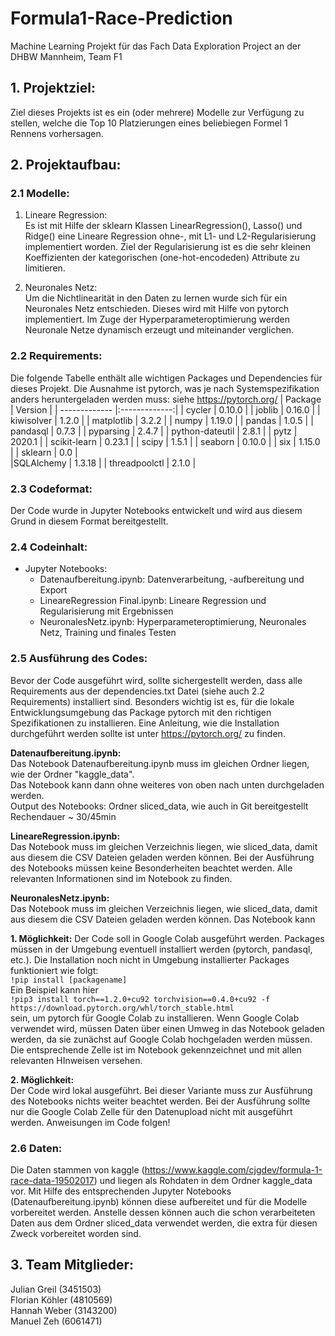 # Formula1-Race-Prediction
Machine Learning Projekt für das Fach Data Exploration Project an der DHBW Mannheim, Team F1

## 1. Projektziel:
Ziel dieses Projekts ist es ein (oder mehrere) Modelle zur Verfügung zu stellen, welche die Top 10 Platzierungen eines beliebiegen Formel 1 Rennens vorhersagen. 

## 2. Projektaufbau:
### 2.1 Modelle:
1. Lineare Regression: <br>
Es ist mit Hilfe der sklearn Klassen LinearRegression(), Lasso() und Ridge() eine Lineare Regression ohne-, mit L1- und L2-Regularisierung implementiert worden. Ziel der Regularisierung ist es die sehr kleinen Koeffizienten der kategorischen (one-hot-encodeden) Attribute zu limitieren. 

2. Neuronales Netz: <br>
Um die Nichtlinearität in den Daten zu lernen wurde sich für ein Neuronales Netz entschieden. Dieses wird mit Hilfe von pytorch implementiert. Im Zuge der Hyperparameteroptimierung werden Neuronale Netze dynamisch erzeugt und miteinander verglichen.

### 2.2 Requirements:
Die folgende Tabelle enthält alle wichtigen Packages und Dependencies für dieses Projekt. Die Ausnahme ist pytorch, was je nach Systemspezifikation anders heruntergeladen werden muss: siehe https://pytorch.org/
| Package       | Version        |
| ------------- |:-------------:|
| cycler      | 0.10.0 |
| joblib      | 0.16.0   |
| kiwisolver | 1.2.0 |
| matplotlib   | 3.2.2 |
| numpy     | 1.19.0   |
| pandas | 1.0.5     |
| pandasql   | 0.7.3 |
| pyparsing     | 2.4.7    |
| python-dateutil | 2.8.1     | 
| pytz   | 2020.1 | 
| scikit-learn     | 0.23.1     | 
| scipy | 1.5.1      | 
| seaborn      | 0.10.0 |
| six     | 1.15.0    | 
| sklearn | 0.0    |  
|SQLAlchemy | 1.3.18 |
| threadpoolctl | 2.1.0 |

### 2.3 Codeformat:
Der Code wurde in Jupyter Notebooks entwickelt und wird aus diesem Grund in diesem Format bereitgestellt. 

### 2.4 Codeinhalt:

- Jupyter Notebooks:
  - Datenaufbereitung.ipynb: Datenverarbeitung, -aufbereitung und Export
  - LineareRegression Final.ipynb: Lineare Regression und Regularisierung mit Ergebnissen
  - NeuronalesNetz.ipynb: Hyperparameteroptimierung, Neuronales Netz, Training und finales Testen

### 2.5 Ausführung des Codes:
Bevor der Code ausgeführt wird, sollte sichergestellt werden, dass alle Requirements aus der dependencies.txt Datei (siehe auch 2.2 Requirements) installiert sind. Besonders wichtig ist es, für die lokale Entwicklungsumgebung das Package pytorch mit den richtigen Spezifikationen zu installieren. Eine Anleitung, wie die Installation durchgeführt werden sollte ist unter https://pytorch.org/ zu finden.  



**Datenaufbereitung.ipynb:**<br>
Das Notebook Datenaufbereitung.ipynb muss im gleichen Ordner liegen, wie der Ordner "kaggle_data".<br>
Das Notebook kann dann ohne weiteres von oben nach unten durchgeladen werden.<br>
Output des Notebooks: Ordner sliced_data, wie auch in Git bereitgestellt <br>
Rechendauer ~ 30/45min

**LineareRegression.ipynb:**<br>
Das Notebook muss im gleichen Verzeichnis liegen, wie sliced_data, damit aus diesem die CSV Dateien geladen werden können. Bei der Ausführung des Notebooks müssen keine Besonderheiten beachtet werden. Alle relevanten Informationen sind im Notebook zu finden.

**NeuronalesNetz.ipynb:**<br>
Das Notebook muss im gleichen Verzeichnis liegen, wie sliced_data, damit aus diesem die CSV Dateien geladen werden können. Das Notebook kann 

   **1. Möglichkeit:** 
   Der Code soll in Google Colab ausgeführt werden. Packages müssen in der Umgebung eventuell installiert werden (pytorch, pandasql, etc.). Die Installation noch nicht in Umgebung installierter Packages funktioniert wie folgt:<br>
        ```
            !pip install [packagename]
        ```<br>
  Ein Beispiel kann hier <br>
        ```
        !pip3 install torch==1.2.0+cu92 torchvision==0.4.0+cu92 -f    https://download.pytorch.org/whl/torch_stable.html
        ```<br>
    sein, um pytorch für Google Colab zu installieren. Wenn Google Colab verwendet wird, müssen Daten über einen Umweg in das Notebook geladen werden, da sie zunächst auf Google Colab hochgeladen werden müssen. Die entsprechende Zelle ist im Notebook gekennzeichnet und mit allen relevanten HInweisen versehen.

  **2. Möglichkeit:** <br>
  Der Code wird lokal ausgeführt. Bei dieser Variante muss zur Ausführung des Notebooks nichts weiter beachtet werden. Bei der Ausführung sollte nur die Google Colab Zelle für den Datenupload nicht mit ausgeführt werden. Anweisungen im Code folgen!


### 2.6 Daten:
Die Daten stammen von kaggle (https://www.kaggle.com/cjgdev/formula-1-race-data-19502017) und liegen als Rohdaten in dem Ordner kaggle_data vor. Mit Hilfe des entsprechenden Jupyter Notebooks (Datenaufbereitung.ipynb) können diese aufbereitet und für die Modelle vorbereitet werden. Anstelle dessen können auch die schon verarbeiteten Daten aus dem Ordner sliced_data verwendet werden, die extra für diesen Zweck vorbereitet worden sind. 

## 3. Team Mitglieder:
Julian Greil (3451503) <br>
Florian Köhler (4810569) <br>
Hannah Weber (3143200) <br>
Manuel Zeh (6061471) 

